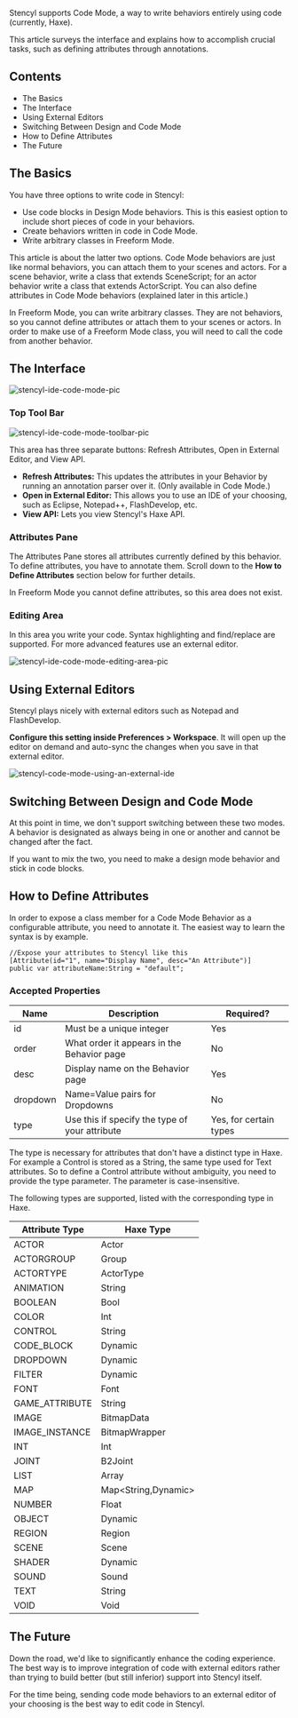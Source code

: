 
Stencyl supports Code Mode, a way to write behaviors entirely using code (currently, Haxe).

This article surveys the interface and explains how to accomplish crucial tasks, such as defining attributes through annotations.

 
## Contents

* The Basics
* The Interface
* Using External Editors
* Switching Between Design and Code Mode
* How to Define Attributes
* The Future
 
## The Basics

You have three options to write code in Stencyl:

* Use code blocks in Design Mode behaviors. This is this easiest option to include short pieces of code in your behaviors.  
* Create behaviors written in code in Code Mode. 
* Write arbitrary classes in Freeform Mode.

This article is about the latter two options. Code Mode behaviors are just like normal behaviors, you can attach them to your scenes and actors. For a scene behavior, write a class that extends SceneScript; for an actor behavior write a class that extends ActorScript. You can also define attributes in Code Mode behaviors (explained later in this article.)

In Freeform Mode, you can write arbitrary classes. They are not behaviors, so you cannot define attributes or attach them to your scenes or actors. In order to make use of a Freeform Mode class, you will need to call the code from another behavior.

## The Interface

![stencyl-ide-code-mode-pic](https://raw.githubusercontent.com/Stencyl/stencylpedia/master/chapter-b/images/code-mode-ui.png)
 

### Top Tool Bar

![stencyl-ide-code-mode-toolbar-pic](https://raw.githubusercontent.com/Stencyl/stencylpedia/master/chapter-b/images/code-mode-toolbar.png)

This area has three separate buttons: Refresh Attributes, Open in External Editor, and View API.

* **Refresh Attributes:** This updates the attributes in your Behavior by running an annotation parser over it. (Only available in Code Mode.)
* **Open in External Editor:** This allows you to use an IDE of your choosing, such as Eclipse, Notepad++, FlashDevelop, etc.
* **View API:** Lets you view Stencyl's Haxe API.
 

### Attributes Pane

The Attributes Pane stores all attributes currently defined by this behavior. To define attributes, you have to annotate them. Scroll down to the **How to Define Attributes** section below for further details.

In Freeform Mode you cannot define attributes, so this area does not exist.

 
### Editing Area

In this area you write your code. Syntax highlighting and find/replace are supported. For more advanced features use an external editor.

![stencyl-ide-code-mode-editing-area-pic](https://raw.githubusercontent.com/Stencyl/stencylpedia/master/chapter-b/images/code-mode-editarea.png)

 
## Using External Editors

Stencyl plays nicely with external editors such as Notepad and FlashDevelop.

**Configure this setting inside Preferences > Workspace**. It will open up the editor on demand and auto-sync the changes when you save in that external editor.

![stencyl-code-mode-using-an-external-ide](http://static.stencyl.com/help/images/PencylPreferencesPic.png)
 

## Switching Between Design and Code Mode

At this point in time, we don't support switching between these two modes. A behavior is designated as always being in one or another and cannot be changed after the fact.

If you want to mix the two, you need to make a design mode behavior and stick in code blocks.

 
## How to Define Attributes

In order to expose a class member for a Code Mode Behavior as a configurable attribute, you need to annotate it. The easiest way to learn the syntax is by example.

```
//Expose your attributes to Stencyl like this
[Attribute(id="1", name="Display Name", desc="An Attribute")]
public var attributeName:String = "default";
``` 

### Accepted Properties
 

Name     | Description	                                   | Required?
-------- | ---------------------------------------------- | ---------
id       | Must be a unique integer                       |	Yes
order    |	What order it appears in the Behavior page     |	No
desc     | Display name on the Behavior page              |	Yes
dropdown | Name=Value pairs for Dropdowns                 |	No
type     | Use this if specify the type of your attribute |	Yes, for certain types

The type is necessary for attributes that don't have a distinct type in Haxe. For example a Control is stored as a String, the same type used for Text attributes. So to define a Control attribute without ambiguity, you need to provide the type parameter. The parameter is case-insensitive.

The following types are supported, listed with the corresponding type in Haxe.

Attribute Type | Haxe Type
-------------- | ---------
ACTOR      			 | Actor
ACTORGROUP		   | Group
ACTORTYPE	   	 | ActorType
ANIMATION		    | String
BOOLEAN		    	 | Bool
COLOR		      	 | Int
CONTROL			     | String
CODE_BLOCK		   | Dynamic
DROPDOWN		     | Dynamic
FILTER			      | Dynamic
FONT			        | Font
GAME_ATTRIBUTE	| String
IMAGE			       | BitmapData
IMAGE_INSTANCE	| BitmapWrapper
INT				        | Int
JOINT			       | B2Joint
LIST			        | Array<Dynamic>
MAP				        | Map<String,Dynamic>
NUMBER			      | Float
OBJECT			      | Dynamic
REGION		     	 | Region
SCENE			       | Scene
SHADER			      | Dynamic
SOUND			       | Sound
TEXT		       	 | String
VOID			        | Void


## The Future

Down the road, we'd like to significantly enhance the coding experience. The best way is to improve integration of code with external editors rather than trying to build better (but still inferior) support into Stencyl itself.

For the time being, sending code mode behaviors to an external editor of your choosing is the best way to edit code in Stencyl.
